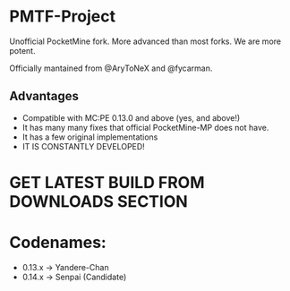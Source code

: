 # PMTF-Project

Unofficial PocketMine fork. More advanced than most forks. We are more potent.

Officially mantained from @AryToNeX and @fycarman.

## Advantages

* Compatible with MC:PE 0.13.0 and above (yes, and above!)
* It has many many fixes that official PocketMine-MP does not have.
* It has a few original implementations
* IT IS CONSTANTLY DEVELOPED!

# GET LATEST BUILD FROM DOWNLOADS SECTION

# Codenames:

* 0.13.x -> Yandere-Chan
* 0.14.x -> Senpai (Candidate)